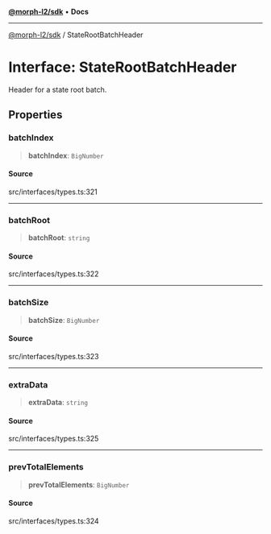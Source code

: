 [**@morph-l2/sdk**](../README.md) • **Docs**

***

[@morph-l2/sdk](../globals.md) / StateRootBatchHeader

# Interface: StateRootBatchHeader

Header for a state root batch.

## Properties

### batchIndex

> **batchIndex**: `BigNumber`

#### Source

src/interfaces/types.ts:321

***

### batchRoot

> **batchRoot**: `string`

#### Source

src/interfaces/types.ts:322

***

### batchSize

> **batchSize**: `BigNumber`

#### Source

src/interfaces/types.ts:323

***

### extraData

> **extraData**: `string`

#### Source

src/interfaces/types.ts:325

***

### prevTotalElements

> **prevTotalElements**: `BigNumber`

#### Source

src/interfaces/types.ts:324
